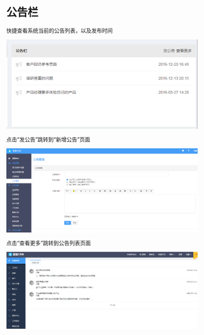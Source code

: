 # 公告栏

快捷查看系统当前的公告列表，以及发布时间

![](/assets/公告11import.png)

点击“发公告”跳转到“新增公告”页面

![](/assets/发公告1import.png)

点击“查看更多”跳转到公告列表页面

![](/assets/查看更多公告import.png)

